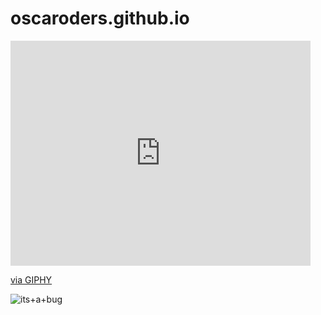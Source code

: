 # oscaroders.github.io

<iframe src="https://giphy.com/embed/UAUtB4Oi9U4EM" width="480" height="360" frameBorder="0" class="giphy-embed" allowFullScreen></iframe><p><a href="https://giphy.com/gifs/bug-UAUtB4Oi9U4EM">via GIPHY</a></p>

![its+a+bug](https://media.giphy.com/media/UAUtB4Oi9U4EM/giphy.gif)
